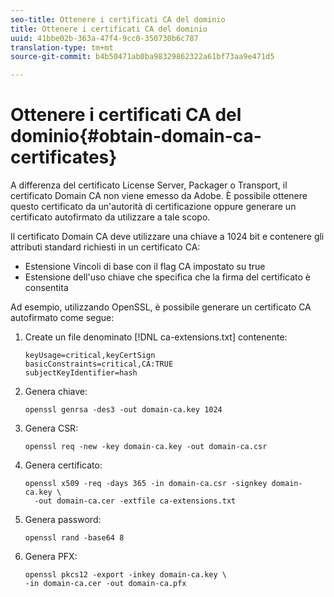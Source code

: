 ```yaml
---
seo-title: Ottenere i certificati CA del dominio
title: Ottenere i certificati CA del dominio
uuid: 41bbe02b-363a-47f4-9cc0-350730b6c787
translation-type: tm+mt
source-git-commit: b4b50471ab0ba98329862322a61bf73aa9e471d5

---
```



# Ottenere i certificati CA del dominio{#obtain-domain-ca-certificates}

A differenza del certificato License Server, Packager o Transport, il certificato Domain CA non viene emesso da Adobe. È possibile ottenere questo certificato da un&#39;autorità di certificazione oppure generare un certificato autofirmato da utilizzare a tale scopo.

Il certificato Domain CA deve utilizzare una chiave a 1024 bit e contenere gli attributi standard richiesti in un certificato CA:

* Estensione Vincoli di base con il flag CA impostato su true
* Estensione dell&#39;uso chiave che specifica che la firma del certificato è consentita

Ad esempio, utilizzando OpenSSL, è possibile generare un certificato CA autofirmato come segue:

1. Create un file denominato [!DNL ca-extensions.txt] contenente:

   ```
   keyUsage=critical,keyCertSign  
   basicConstraints=critical,CA:TRUE  
   subjectKeyIdentifier=hash 
   ```

1. Genera chiave:

   ```
   openssl genrsa -des3 -out domain-ca.key 1024 
   ```

1. Genera CSR:

   ```
   openssl req -new -key domain-ca.key -out domain-ca.csr 
   ```

1. Genera certificato:

   ```
   openssl x509 -req -days 365 -in domain-ca.csr -signkey domain-ca.key \ 
     -out domain-ca.cer -extfile ca-extensions.txt 
   ```

1. Genera password:

   ```
   openssl rand -base64 8 
   ```

1. Genera PFX:

   ```
   openssl pkcs12 -export -inkey domain-ca.key \ 
   -in domain-ca.cer -out domain-ca.pfx
   ```

